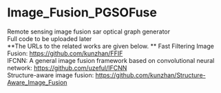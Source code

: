 # Image_Fusion_PGSOFuse
Remote sensing image fusion sar optical graph generator<br/>
Full code to be uploaded later<br/>
**The URLs to the related works are given below. **
Fast Filtering Image Fusion: https://github.com/kunzhan/FFIF <br/>
IFCNN: A general image fusion framework based on convolutional neural network: https://github.com/uzeful/IFCNN <br/>
Structure-aware image fusion: https://github.com/kunzhan/Structure-Aware_Image_Fusion <br/>
